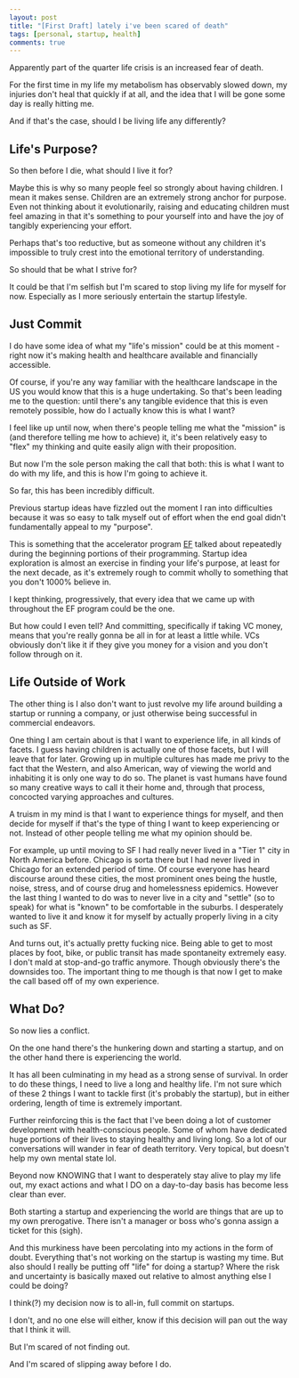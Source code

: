 ```yaml
---
layout: post
title: "[First Draft] lately i've been scared of death"
tags: [personal, startup, health]
comments: true
---
```


Apparently part of the quarter life crisis is an increased fear of death.

For the first time in my life my metabolism has observably slowed down, my injuries don't heal that quickly if at all,
and the idea that I will be gone some day is really hitting me.

And if that's the case, should I be living life any differently?

## Life's Purpose?

So then before I die, what should I live it for?

Maybe this is why so many people feel so strongly about having children. I mean it makes sense. Children are an extremely
strong anchor for purpose. Even not thinking about it evolutionarily, raising and educating children must feel amazing
in that it's something to pour yourself into and have the joy of tangibly experiencing your effort.

Perhaps that's too reductive, but as someone without any children it's impossible to truly crest into the emotional
territory of understanding.

So should that be what I strive for?

It could be that I'm selfish but I'm scared to stop living my life for myself for now. Especially as I more seriously
entertain the startup lifestyle.

## Just Commit

I do have some idea of what my "life's mission" could be at this moment - right now it's making health and healthcare
available and financially accessible.

Of course, if you're any way familiar with the healthcare landscape in the US you would know that this is a huge
undertaking. So that's been leading me to the question: until there's any tangible evidence that this is even remotely
possible, how do I actually know this is what I want?

I feel like up until now, when there's people telling me what the "mission" is (and therefore telling me how to achieve)
it, it's been relatively easy to "flex" my thinking and quite easily align with their proposition.

But now I'm the sole person making the call that both: this is what I want to do with my life, and this is how I'm going
to achieve it.

So far, this has been incredibly difficult.

Previous startup ideas have fizzled out the moment I ran into difficulties because it was so easy to talk myself out of
effort when the end goal didn't fundamentally appeal to my "purpose".

This is something that the accelerator program [EF](https://joinef.com) talked about repeatedly during the beginning
portions of their programming. Startup idea exploration is almost an exercise in finding your life's purpose, at least
for the next decade, as it's extremely rough to commit wholly to something that you don't 1000% believe in.

I kept thinking, progressively, that every idea that we came up with throughout the EF program could be the one.

But how could I even tell? And committing, specifically if taking VC money, means that you're really gonna be all in for
at least a little while. VCs obviously don't like it if they give you money for a vision and you don't follow through on
it.

## Life Outside of Work

The other thing is I also don't want to just revolve my life around building a startup or running a company, or just
otherwise being successful in commercial endeavors.

One thing I am certain about is that I want to experience life, in all kinds of facets. I guess having children is actually
one of those facets, but I will leave that for later. Growing up in multiple cultures has made me privy to the fact that
the Western, and also American, way of viewing the world and inhabiting it is only one way to do so. The planet is vast
humans have found so many creative ways to call it their home and, through that process, concocted varying approaches
and cultures.

A truism in my mind is that I want to experience things for myself, and then decide for myself if that's the type of thing
I want to keep experiencing or not. Instead of other people telling me what my opinion should be.

For example, up until moving to SF I had really never lived in a "Tier 1" city in North America before. Chicago is sorta
there but I had never lived in Chicago for an extended period of time. Of course everyone has heard discourse around these
cities, the most prominent ones being the hustle, noise, stress, and of course drug and homelessness epidemics. However
the last thing I wanted to do was to never live in a city and "settle" (so to speak) for what is "known" to be comfortable
in the suburbs. I desperately wanted to live it and know it for myself by actually properly living in a city such as SF.

And turns out, it's actually pretty fucking nice. Being able to get to most places by foot, bike, or public transit has
made spontaneity extremely easy. I don't mald at stop-and-go traffic anymore. Though obviously there's the downsides too.
The important thing to me though is that now I get to make the call based off of my own experience.

## What Do?

So now lies a conflict.

On the one hand there's the hunkering down and starting a startup, and on the other hand there is experiencing the world.

It has all been culminating in my head as a strong sense of survival. In order to do these things, I need to live a long
and healthy life. I'm not sure which of these 2 things I want to tackle first (it's probably the startup), but in either
ordering, length of time is extremely important.

Further reinforcing this is the fact that I've been doing a lot of customer development with health-conscious people.
Some of whom have dedicated huge portions of their lives to staying healthy and living long. So a lot of our conversations
will wander in fear of death territory. Very topical, but doesn't help my own mental state lol.

Beyond now KNOWING that I want to desperately stay alive to play my life out, my exact actions and what I DO on a day-to-day
basis has become less clear than ever.

Both starting a startup and experiencing the world are things that are up to my own prerogative. There isn't a manager
or boss who's gonna assign a ticket for this (sigh).

And this murkiness have been percolating into my actions in the form of doubt. Everything that's not working on the startup
is wasting my time. But also should I really be putting off "life" for doing a startup? Where the risk and uncertainty is
basically maxed out relative to almost anything else I could be doing?

I think(?) my decision now is to all-in, full commit on startups.

I don't, and no one else will either, know if this decision will pan out the way that I think it will.

But I'm scared of not finding out.

And I'm scared of slipping away before I do.
